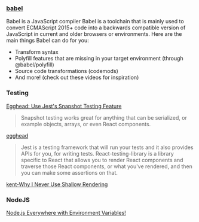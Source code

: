 ### [babel](https://babeljs.io/docs/en/)

Babel is a JavaScript compiler
Babel is a toolchain that is mainly used to convert ECMAScript 2015+ code into a backwards compatible version of JavaScript in current and older browsers or environments. Here are the main things Babel can do for you:

- Transform syntax
- Polyfill features that are missing in your target environment (through @babel/polyfill)
- Source code transformations (codemods)
- And more! (check out these videos for inspiration)

### Testing

[Egghead: Use Jest's Snapshot Testing Feature](https://egghead.io/lessons/javascript-use-jest-s-snapshot-testing-feature?pl=testing-javascript-with-jest-a36c4074)

> Snapshot testing works great for anything that can be serialized, or example objects, arrays, or even React components.

[egghead](https://egghead.io/lessons/react-understanding-how-react-testing-library-works-with-kent-c-dodds?pl=testing-javascript-with-jest-a36c4074)

> Jest is a testing framework that will run your tests and it also provides APIs for you, for writing tests. React-testing-library is a library specific to React that allows you to render React components and traverse those React components, or what you've rendered, and then you can make some assertions on that.

[kent-Why I Never Use Shallow Rendering](https://kentcdodds.com/blog/why-i-never-use-shallow-rendering)

### NodeJS

[Node.js Everywhere with Environment Variables!](https://medium.com/the-node-js-collection/making-your-node-js-work-everywhere-with-environment-variables-2da8cdf6e786)
